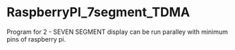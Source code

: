 # RaspberryPI_7segment_TDMA

Program for 2 - SEVEN SEGMENT display can be run paralley with minimum pins of raspberry pi.
